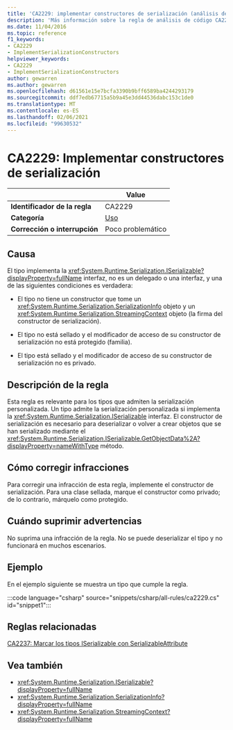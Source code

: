 ```yaml
---
title: 'CA2229: implementar constructores de serialización (análisis de código)'
description: 'Más información sobre la regla de análisis de código CA2229: implementar constructores de serialización'
ms.date: 11/04/2016
ms.topic: reference
f1_keywords:
- CA2229
- ImplementSerializationConstructors
helpviewer_keywords:
- CA2229
- ImplementSerializationConstructors
author: gewarren
ms.author: gewarren
ms.openlocfilehash: d61561e15e7bcfa3390b9bff6589ba4244293179
ms.sourcegitcommit: ddf7edb67715a5b9a45e3dd44536dabc153c1de0
ms.translationtype: MT
ms.contentlocale: es-ES
ms.lasthandoff: 02/06/2021
ms.locfileid: "99630532"
---
```

# <a name="ca2229-implement-serialization-constructors"></a>CA2229: Implementar constructores de serialización

| | Value |
|-|-|
| **Identificador de la regla** |CA2229|
| **Categoría** |[Uso](usage-warnings.md)|
| **Corrección o interrupción** |Poco problemático|

## <a name="cause"></a>Causa

El tipo implementa la <xref:System.Runtime.Serialization.ISerializable?displayProperty=fullName> interfaz, no es un delegado o una interfaz, y una de las siguientes condiciones es verdadera:

- El tipo no tiene un constructor que tome un <xref:System.Runtime.Serialization.SerializationInfo> objeto y un <xref:System.Runtime.Serialization.StreamingContext> objeto (la firma del constructor de serialización).

- El tipo no está sellado y el modificador de acceso de su constructor de serialización no está protegido (familia).

- El tipo está sellado y el modificador de acceso de su constructor de serialización no es privado.

## <a name="rule-description"></a>Descripción de la regla

Esta regla es relevante para los tipos que admiten la serialización personalizada. Un tipo admite la serialización personalizada si implementa la <xref:System.Runtime.Serialization.ISerializable> interfaz. El constructor de serialización es necesario para deserializar o volver a crear objetos que se han serializado mediante el <xref:System.Runtime.Serialization.ISerializable.GetObjectData%2A?displayProperty=nameWithType> método.

## <a name="how-to-fix-violations"></a>Cómo corregir infracciones

Para corregir una infracción de esta regla, implemente el constructor de serialización. Para una clase sellada, marque el constructor como privado; de lo contrario, márquelo como protegido.

## <a name="when-to-suppress-warnings"></a>Cuándo suprimir advertencias

No suprima una infracción de la regla. No se puede deserializar el tipo y no funcionará en muchos escenarios.

## <a name="example"></a>Ejemplo

En el ejemplo siguiente se muestra un tipo que cumple la regla.

:::code language="csharp" source="snippets/csharp/all-rules/ca2229.cs" id="snippet1":::

## <a name="related-rules"></a>Reglas relacionadas

[CA2237: Marcar los tipos ISerializable con SerializableAttribute](ca2237.md)

## <a name="see-also"></a>Vea también

- <xref:System.Runtime.Serialization.ISerializable?displayProperty=fullName>
- <xref:System.Runtime.Serialization.SerializationInfo?displayProperty=fullName>
- <xref:System.Runtime.Serialization.StreamingContext?displayProperty=fullName>
